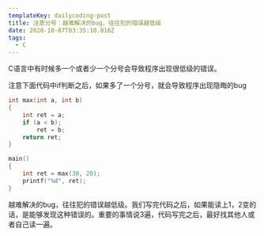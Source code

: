 ```yaml
---
templateKey: dailycoding-post
title: 注意分号：越难解决的bug，往往犯的错误越低级
date: 2020-10-07T03:35:10.816Z
tags:
  - C
---
```

C语言中有时候多一个或者少一个分号会导致程序出现很低级的错误。

注意下面代码中if判断之后，如果多了一个分号，就会导致程序出现隐晦的bug

```c
int max(int a, int b)
{
    int ret = a;
    if (a < b);
        ret = b;
    return ret;
}

main()
{
    int ret = max(30, 20);
    printf("%d", ret);
}
```

越难解决的bug，往往犯的错误越低级。我们写完代码之后，如果能读上1，2变的话，是能够发现这种错误的。重要的事情说3遍，代码写完之后，最好找其他人或者自己读一遍。

